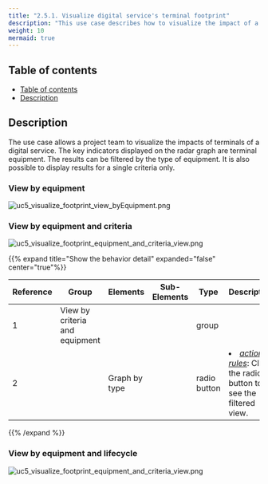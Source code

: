 ```yaml
---
title: "2.5.1. Visualize digital service's terminal footprint"
description: "This use case describes how to visualize the impact of a digital service"
weight: 10
mermaid: true
---
```


## Table of contents

-   [Table of contents](#table-of-contents)
-   [Description](#description)

## Description

The use case allows a project team to visualize the impacts of terminals of a digital service.
The key indicators displayed on the radar graph are terminal equipment.
The results can be filtered by the type of equipment.
It is also possible to display results for a single criteria only.

### View by equipment

![uc5_visualize_footprint_view_byEquipment.png](../../images/uc5_visualize_terminals_footprint_view_byEquipment.png)

### View by equipment and criteria

![uc5_visualize_footprint_equipment_and_criteria_view.png](../../images/uc5_visualize_terminals_footprint_equipment_and_criteria_view.png)

{{% expand title="Show the behavior detail" expanded="false" center="true"%}}

| Reference | Group                          | Elements      | Sub-Elements | Type         | Description                                                                 |
| --------- | ------------------------------ | ------------- | ------------ | ------------ | --------------------------------------------------------------------------- |
| 1         | View by criteria and equipment |               |              | group        |                                                                             |
| 2         |                                | Graph by type |              | radio button | <li><u>_action rules_</u>: Click the radio button to see the filtered view. |

{{% /expand %}}

### View by equipment and lifecycle
![uc5_visualize_footprint_equipment_and_criteria_view.png](../../images/uc5_visualize_terminals_footprint_equipment_and_lifecycle_view.png)





